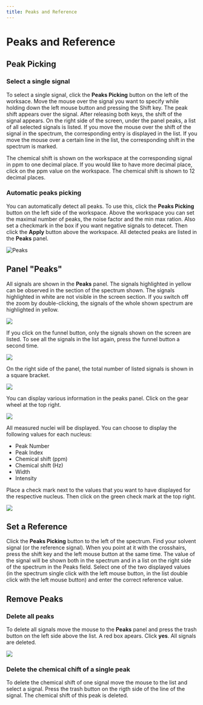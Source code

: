 ```yaml
---
title: Peaks and Reference
---
```


# Peaks and Reference

## Peak Picking

### Select a single signal

To select a single signal, click the **Peaks Picking** button on the left of the worksace. Move the mouse over the signal you want to specify while holding down the left mouse button and pressing the Shift key. The peak shift appears over the signal. After releasing both keys, the shift of the signal appears. On the right side of the screen, under the panel peaks, a list of all selected signals is listed. If you move the mouse over the shift of the signal in the spectrum, the corresponding entry is displayed in the list. If you move the mouse over a certain line in the list, the corresponding shift in the spectrum is marked.

The chemical shift is shown on the workspace at the corresponding signal in ppm to one decimal place. If you would like to have more decimal place, click on the ppm value on the workspace. The chemical shift is shown to 12 decimal places.


### Automatic peaks picking

You can automatically detect all peaks. To use this, click the **Peaks Picking** button on the left side of the workspace. Above the workspace you can set the maximal number of peaks, the noise factor and the min max ration. Also set a checkmark in the box if you want negative signals to detecet. Then click the **Apply** button above the workspace. All detected peaks are listed in the **Peaks** panel.

![Peaks](./automatic_peaks_picking.gif)


## Panel "Peaks"

All signals are shown in the **Peaks** panel. The signals highlighted in yellow can be observed in the section of the spectrum shown. The signals highlighted in white are not visible in the screen section. If you switch off the zoom by double-clicking, the signals of the whole shown spectrum are highlighted in yellow. 

![](./Panel_Peaks_yellow.png)

If you click on the funnel button, only the signals shown on the screen are listed. To see all the signals in the list again, press the funnel button a second time.

![](./Panel_Peaks_funnel.png)

On the right side of the panel, the total number of listed signals is shown in a square bracket. 

![](./Panel_Peaks_number_of_peaks.png)

You can display various information in the peaks panel. Click on the gear wheel at the top right.

![](./Panel_Peaks_wheel1.png)

All measured nuclei will be displayed. You can choose to display the following values for each nucleus:

-   Peak Number
-   Peak Index
-   Chemical shift (ppm)
-   Chemical shift (Hz)
-   Width
-   Intensity

Place a check mark next to the values that you want to have displayed for the respective nucleus. Then click on the green check mark at the top right.

![](./Panel_Peaks_wheel2.png)

## Set a Reference

Click the **Peaks Picking** button to the left of the spectrum. Find your solvent signal (or the reference signal). When you point at it with the crosshairs, press the shift key and the left mouse button at the same time. The value of the signal will be shown both in the spectrum and in a list on the right side of the spectrum in the Peaks field. Select one of the two displayed values (in the spectrum single click with the left mouse button, in the list double click with the left mouse button) and enter the correct reference value.

## Remove Peaks

### Delete all peaks

To delete all signals move the mouse to the **Peaks** panel and press the trash button on the left side above the list. A red box apears. Click **yes**. All signals are deleted.

![](./Peaks_picking3.png)

### Delete the chemical chift of a single peak

To delete the chemical shift of one signal move the mouse to the list and select a signal. Press the trash button on the rigth side of the line of the signal. The chemical shift of this peak is deleted.

